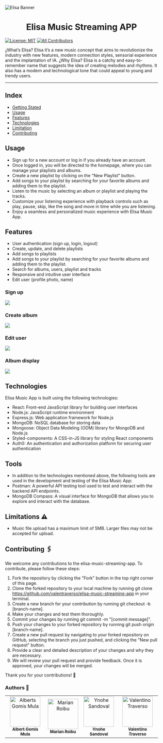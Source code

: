 ![Elisa Banner](https://res.cloudinary.com/dppekhvoo/image/upload/v1684478149/Elisa_nr0ym6.png)

<h1 align=center>Elisa Music Streaming APP</h1>

 [![License: MIT](https://img.shields.io/badge/LICENSE-APACHE-yellow?style=flat-square&logo=apache)](http://www.apache.org/licenses/LICENSE-2.0) [![All Contributors](https://img.shields.io/badge/all_contributors-4-orange.svg?style=flat-square)](#contributors-) 



¿What’s Elisa?
Elisa it’s a new music concept that aims to revolutionize the industry with new features, modern connection styles, sensorial experience and the implantation of IA.
¿Why Elisa?
Elisa is a catchy and easy-to-remember name that suggests the idea of creating melodies and rhythms. It also has a modern and technological tone that could appeal to young and trendy users.

---
## Index
- [Getting Stated](#getting-started)
- [Usage](#usage)
- [Features](#features)
- [Technologies](#technologies)
- [Limitation](#limitations)
- [Contributing](#contributing)

##  Usage

-   Sign up for a new account or log in if you already have an account.
-   Once logged in, you will be directed to the homepage, where you can manage your playlists and albums.
-   Create a new playlist by clicking on the "New Playlist" button.
-   Add songs to your playlist by searching for your favorite albums and adding them to the playlist.
-   Listen to the music by selecting an album or playlist and playing the tracks.
-   Customize your listening experience with playback controls such as play, pause, skip, like the song and move in time while you are listening.
-   Enjoy a seamless and personalized music experience with Elisa Music App.


##  Features

-   User authentication (sign up, login, logout)
-   Create, update, and delete playlists
-   Add songs to playlists
-   Add songs to your playlist by searching for your favorite albums and adding them to the playlist.
-   Search for albums, users, playlist and tracks
-   Responsive and intuitive user interface
-   Edit user (profile photo, name)

### Sign up

![](https://res.cloudinary.com/dppekhvoo/image/upload/v1684484354/Capture_xeb2f8.png)

### Create album

![](https://res.cloudinary.com/dppekhvoo/image/upload/v1684484984/Capture_o2c7pm.png)

### Edit user

![](https://res.cloudinary.com/dppekhvoo/image/upload/v1684485000/Capture1_d5yaiv.png)

### Album display

![](https://cdn.discordapp.com/attachments/1030785004957089833/1109034230727589968/Capture2.PNG)

##  Technologies
Elisa Music App is built using the following technologies:

-   React: Front-end JavaScript library for building user interfaces
-   Node.js: JavaScript runtime environment
-   Express.js: Web application framework for Node.js
-   MongoDB: NoSQL database for storing data
-   Mongoose: Object Data Modeling (ODM) library for MongoDB and Node.js
-   Styled-components: A CSS-in-JS library for styling React components
-   Auth0: An authentication and authorization platform for securing user authentication


##  Tools

-   In addition to the technologies mentioned above, the following tools are used in the development and testing of the Elisa Music App:
-   Postman: A powerful API testing tool used to test and interact with the backend API endpoints.
-   MongoDB Compass: A visual interface for MongoDB that allows you to explore and interact with the database.

 ## Limitations ⚠️
* Music file upload has a maximum limit of 5MB. Larger files may not be accepted for upload.


## Contributing 🖇️
We welcome any contributions to the elisa-music-streaming-app. To contribute, please follow these steps:

1. Fork the repository by clicking the "Fork" button in the top right corner of this page.
2. Clone the forked repository to your local machine by running git clone https://github.com/valentraverso/elisa-music-streaming-app in your terminal.
3. Create a new branch for your contribution by running git checkout -b [branch-name].
4. Make your changes and test them thoroughly.
5. Commit your changes by running git commit -m "[commit message]".
6. Push your changes to your forked repository by running git push origin [branch-name].
7. Create a new pull request by navigating to your forked repository on GitHub, selecting the branch you just pushed, and clicking the "New pull request" button.
8. Provide a clear and detailed description of your changes and why they are necessary.
9. We will review your pull request and provide feedback. Once it is approved, your changes will be merged.

Thank you for your contributions! 🎉


### Authors 🚀

<!-- ALL-CONTRIBUTORS-LIST:START - Do not remove or modify this section -->
<!-- prettier-ignore-start -->
<!-- markdownlint-disable -->
<table>
  <tr>
    <td align="center"><a href="https://github.com/AlbertGomisM"><img src="https://avatars.githubusercontent.com/u/119521997?v=4"
    width="100px;" alt="Alberts Gomis Mula"/><br /><sub><b>Albert Gomis Mula</b></sub></a></td>
    <td align="center"><a href="https://github.com/MarianRoibu"><img src="https://avatars.githubusercontent.com/u/119500138?v=4"
    width="100px;" alt="Marian Roibu"/><br /><sub><b>Marian Roibu</b></sub></a></td>
    <td align="center"><a href="https://github.com/Ynohe"><img src="https://avatars.githubusercontent.com/u/119497702?v=4"
    width="100px;" alt="Ynohe Sandoval"/><br /><sub><b>Ynohe Sandoval</b></sub></a></td>
    <td align="center"><a href="https://github.com/valentraverso"><img src="https://avatars.githubusercontent.com/u/56070071?v=4"
    width="100px;" alt="Valentino Traverso"/><br /><sub><b>Valentino Traverso</b></sub></a></td>
    </tr>
</table>

<!-- markdownlint-restore -->
<!-- prettier-ignore-end -->

<!-- ALL-CONTRIBUTORS-LIST:END -->
